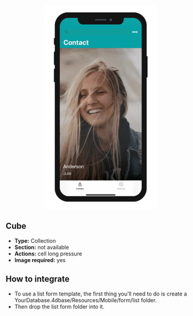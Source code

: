 <p align="center"><img src="https://github.com/4d-for-ios/4d-for-ios-form-list-Cube/blob/master/template.gif" alt="Cube" height="auto" width="300"></p>

## Cube

* **Type:** Collection
* **Section:** not available
* **Actions:** cell long pressure
* **Image required:** yes

## How to integrate

* To use a list form template, the first thing you'll need to do is create a YourDatabase.4dbase/Resources/Mobile/form/list folder.
* Then drop the list form folder into it.
